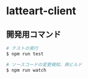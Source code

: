 # latteart-client

## 開発用コマンド

```bash
# テストの実行
$ npm run test

# ソースコードの変更検知、再ビルド
$ npm run watch
```
